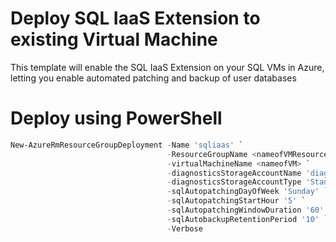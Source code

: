 # Deploy SQL IaaS Extension to existing Virtual Machine

This template will enable the SQL IaaS Extension on your SQL VMs in Azure, letting you enable automated patching and backup of user databases

# Deploy using PowerShell

````powershell
New-AzureRmResourceGroupDeployment -Name 'sqliaas' `
                                   -ResourceGroupName <nameofVMResourceGroup> `
                                   -virtualMachineName <nameofVM> `
                                   -diagnosticsStorageAccountName 'diagstor' `
                                   -diagnosticsStorageAccountType 'Standard_LRS' `
                                   -sqlAutopatchingDayOfWeek 'Sunday' `
                                   -sqlAutopatchingStartHour '5' `
                                   -sqlAutopatchingWindowDuration '60' `
                                   -sqlAutobackupRetentionPeriod '10' `
                                   -Verbose
````
